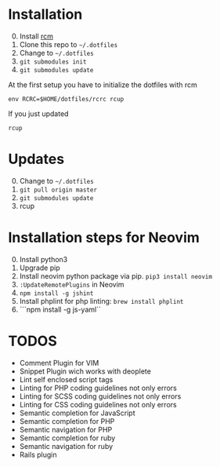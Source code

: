 # Installation

0. Install [rcm](https://github.com/thoughtbot/rcm)
0. Clone this repo to ```~/.dotfiles```
0. Change to ```~/.dotfiles```
0. ```git submodules init```
0. ```git submodules update```

At the first setup you have to initialize the dotfiles with rcm

	env RCRC=$HOME/dotfiles/rcrc rcup

If you just updated

    rcup


# Updates

0. Change to ```~/.dotfiles```
0. ```git pull origin master```
0. ```git submodules update```
0. rcup

# Installation steps for Neovim

0. Install python3
0. Upgrade pip
0. Install neovim python package via pip. ```pip3 install neovim```
0. ```:UpdateRemotePlugins``` in Neovim
0. ```npm install -g jshint```
0. Install phplint for php linting: ```brew install phplint```
0. ```npm install -g js-yaml``

# TODOS

* Comment Plugin for VIM
* Snippet Plugin wich works with deoplete
* Lint self enclosed script tags
* Linting for PHP coding guidelines not only errors
* Linting for SCSS coding guidelines not only errors
* Linting for CSS coding guidelines not only errors
* Semantic completion for JavaScript
* Semantic completion for PHP
* Semantic navigation for PHP
* Semantic completion for ruby
* Semantic navigation for ruby
* Rails plugin
